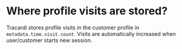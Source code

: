 # Where profile visits are stored?

Tracardi stores profile visits in the customer profile in `metadata.time.visit.count`. Visits are automatically increased
when user/customer starts new session.
